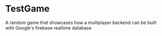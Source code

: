 # TestGame
A random game that showcases how a multiplayer backend can be built with Google's firebase realtime database
